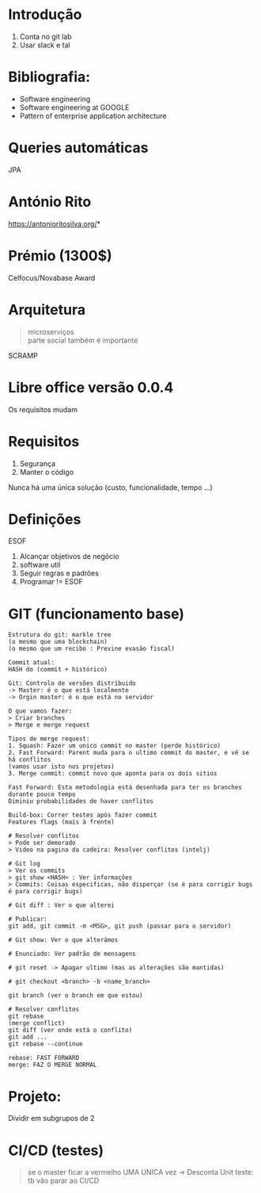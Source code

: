 # Introdução

1. Conta no git lab
2. Usar slack e tal

# Bibliografia:
- Software engineering
- Software engineering at GOOGLE
- Pattern of enterprise application architecture

# Queries automáticas
JPA

# António Rito

https://antonioritosilva.org/*

# Prémio (1300$)
Celfocus/Novabase Award

# Arquitetura 
> microserviços \
> parte social também é importante

SCRAMP

# Libre office versão 0.0.4 
Os requisitos mudam

# Requisitos 
1. Segurança
2. Manter o código

Nunca há uma única solução (custo, funcionalidade, tempo ...)

# Definições

ESOF
1. Alcançar objetivos de negócio
2. software util 
3. Seguir regras e padrões
4. Programar != ESOF

# GIT (funcionamento base) 
```
Estrutura do git: markle tree 
(o mesmo que uma blockchain)
(o mesmo que um recibo : Previne evasão fiscal)

Commit atual: 
HASH do (commit + histórico)

Git: Controlo de versões distribuido
-> Master: é o que está localmente
-> Orgin master: é o que está no servidor

O que vamos fazer: 
> Criar branches
> Merge e merge request

Tipos de merge request:
1. Squash: Fazer um unico commit no master (perde histórico)
2. Fast Forward: Parent muda para o ultimo commit do master, e vê se há conflitos
(vamos usar isto nos projetos)
3. Merge commit: commit novo que aponta para os dois sitios

Fast Forward: Esta metodologia está desenhada para ter os branches durante pouco tempo
Diminiu probabilidades de haver conflitos 

Build-box: Correr testes após fazer commit
Features flags (mais à frente) 

# Resolver conflitos
> Pode ser demorado
> Video na pagina da cadeira: Resolver conflitos (intelj) 

# Git log
> Ver os commits
> git show <HASH> : Ver informações
> Commits: Coisas especificas, não disperçar (se é para corrigir bugs é para corrigir bugs)

# Git diff : Ver o que alterei

# Publicar:
git add, git commit -m <MSG>, git push (passar para o servidor) 

# Git show: Ver o que alterámos

# Enunciado: Ver padrão de mensagens

# git reset -> Apagar ultimo (mas as alterações são mantidas)

# git checkout <branch> -b <name_branch>

git branch (ver o branch em que estou)

# Resolver conflitos
git rebase 
(merge conflict)
git diff (ver onde está o conflito)
git add ...
git rebase --continue

rebase: FAST FORWARD
merge: FAZ O MERGE NORMAL
```

# Projeto:
Dividir em subgrupos de 2

# CI/CD (testes)
> se o master ficar a vermelho UMA UNICA vez -> Desconta
> Unit teste: tb vão parar ao CI/CD
